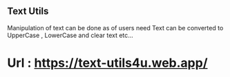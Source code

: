 ## Text Utils
Manipulation of text can be done as of users need
Text can be converted to UpperCase , LowerCase and clear text etc...


# Url : https://text-utils4u.web.app/
